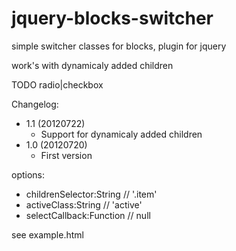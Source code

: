 jquery-blocks-switcher
======================

simple switcher classes for blocks, plugin for jquery

work's with dynamicaly added children

TODO radio|checkbox

Changelog:
* 1.1 (20120722)
  * Support for dynamicaly added children
* 1.0 (20120720)
  * First version

options:
* childrenSelector:String // '.item'
*	activeClass:String // 'active'
*	selectCallback:Function // null

see example.html
